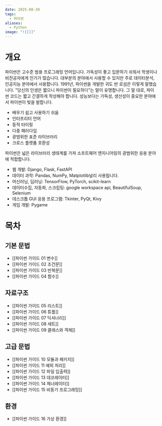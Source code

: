 ```yaml
---
date: 2025-08-30
tags:
  - 파이썬
aliases:
  - Python
image: "![[]]"
---
```

# 개요

파이썬은 고수준 범용 프로그래밍 언어입니다. 가독성이 좋고 입문하기 쉬워서 학생이나 비전공자에게 인기가 많습니다. 대부분의 분야에서 사용할 수 있지만 주로 데이터분석, 인공지능 분야에서 사용합니다. 
1991년, 파이썬을 개발한 귀도 반 로섬은 이렇게 말했습니다. "당신의 인생은 짧으니 파이썬이 필요하다"는 말이 유명합니다. 그 말 대로, 파이썬 코드는 짧고 간결하게 작성해야 합니다. 성능보다는 가독성, 생산성이 중요한 분야에서 파이썬이 빛을 발합니다. 

   - 배우기 쉽고 사용하기 쉬움
   - 인터프리터 언어
   - 동적 타이핑 
   - 다중 패러다임
   - 광범위한 표준 라이브러리
   - 크로스 플랫폼 호환성

파이썬은 넓은 라이브러리 생태계를 가져 소프트웨어 엔지니어링의 광범위한 응용 분야에 적합합니다.

   - 웹 개발: Django, Flask, FastAPI
   - 데이터 과학: Pandas, NumPy, Matplotlib널리 사용됩니다.
   - 머신러닝, 딥러닝: TensorFlow, PyTorch, scikit-learn
   - 데이터수집, 자동화, 스크립팅: google workspace api, BeautifulSoup, Selenium
   - 데스크톱 GUI 응용 프로그램: Tkinter, PyQt, Kivy
   - 게임 개발: Pygame

# 목차

## 기본 문법

- [[파이썬 가이드 01 변수]]
- [[파이썬 가이드 02 조건문]]
- [[파이썬 가이드 03 반복문]]
- [[파이썬 가이드 04 함수]]

## 자료구조

- [[파이썬 가이드 05 리스트]]
- [[파이썬 가이드 06 튜플]]
- [[파이썬 가이드 07 딕셔너리]]
- [[파이썬 가이드 08 세트]]
- [[파이썬 가이드 09 클래스와 객체]]

## 고급 문법

- [[파이썬 가이드 10 모듈과 패키지]]
- [[파이썬 가이드 11 예외 처리]]
- [[파이썬 가이드 12 파일 입출력]]
- [[파이썬 가이드 13 데코레이터]]
- [[파이썬 가이드 14 제너레이터]]
- [[파이썬 가이드 15 비동기 프로그래밍]]
## 환경

- [[파이썬 가이드 16 가상 환경]]